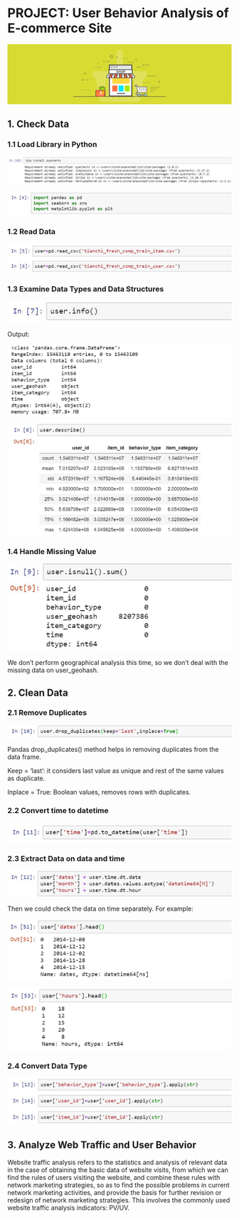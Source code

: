# PROJECT: User Behavior Analysis of E-commerce Site
![E](https://github.com/sichensong-99/Analysis-Projects/blob/master/Pics/WeChat%20Image_20200817012454.png)

## 1. Check Data

### 1.1 Load Library in Python
![E-1](https://github.com/sichensong-99/Analysis-Projects/blob/master/Pics/E-1.jpg)

![E-2](https://github.com/sichensong-99/Analysis-Projects/blob/master/Pics/E-2.jpg)

### 1.2 Read Data
![E-3](https://github.com/sichensong-99/Analysis-Projects/blob/master/Pics/E-3.jpg)

### 1.3 Examine Data Types and Data Structures
![E-4](https://github.com/sichensong-99/Analysis-Projects/blob/master/Pics/E-4.jpg)

Output:

![E-5](https://github.com/sichensong-99/Analysis-Projects/blob/master/Pics/E-5.jpg)

![E-6](https://github.com/sichensong-99/Analysis-Projects/blob/master/Pics/E-6.jpg)

### 1.4 Handle Missing Value

![E-7](https://github.com/sichensong-99/Analysis-Projects/blob/master/Pics/E-7.jpg)

We don’t perform geographical analysis this time, so we don’t deal with the missing data on user_geohash.

## 2. Clean Data

### 2.1 Remove Duplicates

![E-8](https://github.com/sichensong-99/Analysis-Projects/blob/master/Pics/E-8.jpg)

Pandas drop_duplicates() method helps in removing duplicates from the data frame. 

Keep = ‘last’: it considers last value as unique and rest of the same values as duplicate.

Inplace = True: Boolean values, removes rows with duplicates.

### 2.2 Convert time to datetime 

![E-9](https://github.com/sichensong-99/Analysis-Projects/blob/master/Pics/E-9.jpg)

### 2.3 Extract Data on data and time

![E-10](https://github.com/sichensong-99/Analysis-Projects/blob/master/Pics/E-10.jpg)

Then we could check the data on time separately. For example: 

![E-11](https://github.com/sichensong-99/Analysis-Projects/blob/master/Pics/E-11.jpg)

![E-12](https://github.com/sichensong-99/Analysis-Projects/blob/master/Pics/E-12.jpg)

### 2.4 Convert Data Type

![E-13](https://github.com/sichensong-99/Analysis-Projects/blob/master/Pics/E-13.jpg)

## 3. Analyze Web Traffic and User Behavior

Website traffic analysis refers to the statistics and analysis of relevant data in the case of obtaining the basic data of website visits, from which we can find the rules of users visiting the website, and combine these rules with network marketing strategies, so as to find the possible problems in current network marketing activities, and provide the basis for further revision or redesign of network marketing strategies. This involves the commonly used website traffic analysis indicators: PV/UV.
